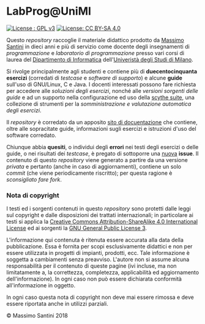 # LabProg@UniMI

[![License : GPL v3](https://img.shields.io/badge/License-GPL%20v3-blue.svg)](http://www.gnu.org/licenses/gpl-3.0)
[![License: CC BY-SA 4.0](https://img.shields.io/badge/License-CC%20BY--SA%204.0-blue.svg)](http://creativecommons.org/licenses/by-sa/4.0/)

Questo *repository* raccoglie il materiale didattico prodotto da [Massimo
Santini](https://santini.di.unimi.it) in dieci anni e più di servizio come
docente degli insegnamenti di *programmazione* e *laboratorio di programmazione*
presso vari corsi di laurea del [Dipartimento di
Informatica](http://www.di.unimi.it) dell'[Univeristà degli Studi di
Milano](https://www.unimi.it/).

Si rivolge principalmente agli studenti e contiene più di **duecentocinquanta
esercizi** (corredati di *testcase* e *software di supporto*) e alcune **guide**
sull'uso di GNU/Linux, C e Java. I docenti interessati possono fare richiesta
per accedere alle *soluzioni degli esercizi*, nonché alle *versioni sorgenti
delle guide* e ad un supporto nella configurazione ed uso della [scythe
suite](https://github.com/scythe-suite), una collezione di strumenti per la
*somministrazione e valutazione automatica degli esercizi*.

Il *repository* è corredato da un apposito [sito di
docuentazione](https://labprog.mapio.it/) che contiene, oltre alle
sopracitate guide, informazioni sugli esercizi e istruzioni d'uso del software
corredato.

Chiunque abbia **quesiti**, o individui degli **errori** nei testi degli
esercizi o delle guide, o nei risultati dei *testcase*, è pregato di sottoporre
una [nuova](https://github.com/mapio/labprog/issues) **issue**. Il contenuto di
questo *repository* viene generato a partire da una versione *privata* e
pertanto (anche in caso di aggiornamenti), contiene un solo *commit* (che viene
periodicamente riscritto); per questa ragione è *sconsigliato fare fork*.

### Nota di copyright

I testi ed i sorgenti contenuti in questo *repository* sono protetti dalle leggi
sul copyright e dalle disposizioni dei trattati internazionali; in particolare
ai testi si applica la [Creative Commons Attribution-ShareAlike 4.0
International License](http://creativecommons.org/licenses/by-sa/4.0/) ed ai
sorgenti la [GNU General Public License
3](https://www.gnu.org/licenses/gpl-3.0.html).

L'informazione qui contenuta è ritenuta essere accurata alla data della
pubblicazione. Essa è fornita per scopi esclusivamente didattici e non per
essere utilizzata in progetti di impianti, prodotti, ecc. Tale informazione è
soggetta a cambiamenti senza preavviso. L'autore non si assume alcuna
responsabilità per il contenuto di queste pagine (ivi incluse, ma non
limitatamente a, la correttezza, completezza, applicabilità ed aggiornamento
dell'informazione). In ogni caso non può essere dichiarata conformità
all'informazione in oggetto.

In ogni caso questa nota di copyright non deve mai essere rimossa e deve essere
riportata anche in utilizzi parziali.

© Massimo Santini 2018
